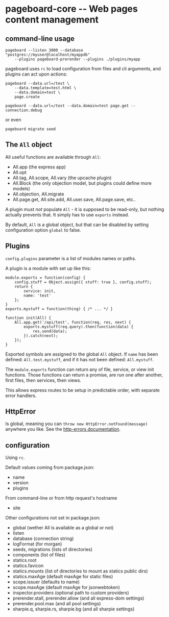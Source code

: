 pageboard-core -- Web pages content management
==============================================

command-line usage
------------------

```
pageboard --listen 3000 --database "postgres://myuser@localhost/myappdb"
	--plugins pageboard-prerender --plugins ./plugins/myapp
```

pageboard uses `rc` to load configuration from files and cli arguments,
and plugins can act upon actions:

```
pageboard --data.url=/test \
	--data.template=test.html \
	--data.domain=test \
	page.create

pageboard --data.url=/test --data.domain=test page.get --connection.debug
```

or even

```
pageboard migrate seed
```


The `All` object
----------------

All useful functions are available through `All`:

- All.app (the express app)
- All.opt
- All.tag, All.scope, All.vary (the upcache plugin)
- All.Block (the only objection model, but plugins could define more models)
- All.objection, All.migrate
- All.page.get, All.site.add, All.user.save, All.page.save, etc..

A plugin must *not* populate `All` - it is supposed to be read-only, but
nothing actually prevents that. It simply has to use `exports` instead.

By default, `All` is a global object, but that can be disabled by setting
configuration option `global` to false.


Plugins
-------

`config.plugins` parameter is a list of modules names or paths.

A plugin is a module with set up like this:

```
module.exports = function(config) {
	config.stuff = Object.assign({ stuff: true }, config.stuff);
	return {
		service: init,
		name: 'test'
	};
}
exports.mystuff = function(thing) { /* ... */ }

function init(All) {
	All.app.get('/api/test', function(req, res, next) {
		exports.mystuff(req.query).then(function(data) {
			res.send(data);
		}).catch(next);
	});
}
```

Exported symbols are assigned to the global `All` object.
If `name` has been defined: `All.test.mystuff`,
and if it has not been defined: `All.mystuff`.

The `module.exports` function can return any of file, service, or view init functions.
Those functions can return a promise, are run one after another, first files,
then services, then views.

This allows express routes to be setup in predictable order, with separate
error handlers.


HttpError
---------

Is global, meaning you can `throw new HttpError.notFound(message)` anywhere you like.
See the [http-errors documentation](https://github.com/jshttp/http-errors).


configuration
-------------

Using `rc`.

Default values coming from package.json:
- name
- version
- plugins

From command-line or from http request's hostname
- site


Other configurations not set in package.json:
- global (wether All is available as a global or not)
- listen
- database (connection string)
- logFormat (for morgan)
- seeds, migrations (lists of directories)
- components (list of files)
- statics.root
- statics.favicon
- statics.mounts (list of directories to mount as statics public dirs)
- statics.maxAge (default maxAge for static files)
- scope.issuer (defaults to name)
- scope.maxAge (default maxAge for jsonwebtoken)
- inspector.providers (optional path to custom providers)
- prerender.stall, prerender.allow (and all express-dom settings)
- prerender.pool.max (and all pool settings)
- sharpie.q, sharpie.rs, sharpie.bg (and all sharpie settings)


